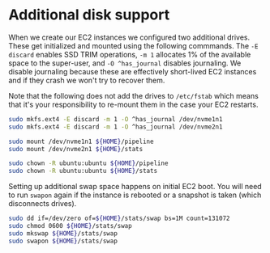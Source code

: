 # Additional disk support

When we create our EC2 instances we configured two additional drives. These get initialized and mounted using the following commmands. The `-E discard` enables SSD TRIM operations, `-m 1` allocates 1% of the available space to the super-user, and `-O ^has_journal` disables journaling. We disable journaling because these are effectively short-lived EC2 instances and if they crash we won't try to recover them.

Note that the following does not add the drives to `/etc/fstab` which means that it's your responsibility to re-mount them in the case your EC2 restarts.

```bash
sudo mkfs.ext4 -E discard -m 1 -O ^has_journal /dev/nvme1n1
sudo mkfs.ext4 -E discard -m 1 -O ^has_journal /dev/nvme2n1

sudo mount /dev/nvme1n1 ${HOME}/pipeline
sudo mount /dev/nvme2n1 ${HOME}/stats

sudo chown -R ubuntu:ubuntu ${HOME}/pipeline
sudo chown -R ubuntu:ubuntu ${HOME}/stats
```

Setting up additional swap space happens on initial EC2 boot. You will need to run `swapon` again if the instance is rebooted or a snapshot is taken (which disconnects drives).

```bash
sudo dd if=/dev/zero of=${HOME}/stats/swap bs=1M count=131072
sudo chmod 0600 ${HOME}/stats/swap
sudo mkswap ${HOME}/stats/swap
sudo swapon ${HOME}/stats/swap
```